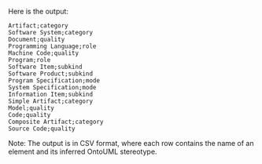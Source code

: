 Here is the output:

```
Artifact;category
Software System;category
Document;quality
Programming Language;role
Machine Code;quality
Program;role
Software Item;subkind
Software Product;subkind
Program Specification;mode
System Specification;mode
Information Item;subkind
Simple Artifact;category
Model;quality
Code;quality
Composite Artifact;category
Source Code;quality
```

Note: The output is in CSV format, where each row contains the name of an element and its inferred OntoUML stereotype.